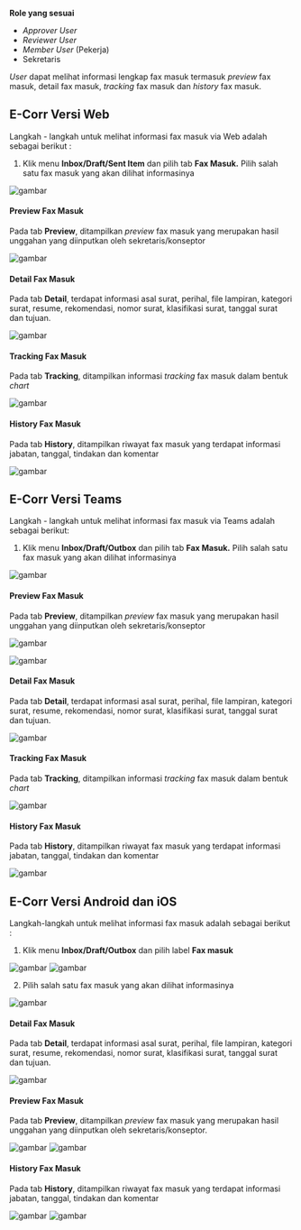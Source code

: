 **Role yang sesuai**

- *Approver User*
- *Reviewer User*
- *Member User* (Pekerja)
- Sekretaris

*User* dapat melihat informasi lengkap fax masuk termasuk *preview* fax masuk, detail fax masuk, *tracking* fax masuk dan *history* fax masuk. 

## **E-Corr Versi Web**

Langkah - langkah untuk melihat informasi fax masuk via Web adalah sebagai berikut :

1. Klik menu **Inbox/Draft/Sent Item** dan pilih tab **Fax Masuk.** Pilih salah satu fax masuk yang akan dilihat informasinya

![gambar](FaxMasuk/FM_WEB/02InfoFM01.png) 

#### **Preview Fax Masuk**

Pada tab **Preview**, ditampilkan *preview* fax masuk yang merupakan hasil unggahan yang diinputkan oleh sekretaris/konseptor

![gambar](FaxMasuk/FM_WEB/02PreviewFM01.png) 

#### **Detail Fax Masuk**

Pada tab **Detail**, terdapat informasi asal surat, perihal, file lampiran, kategori surat, resume, rekomendasi, nomor surat, klasifikasi surat, tanggal surat dan tujuan.

![gambar](FaxMasuk/FM_WEB/02DetailFM01.png) 

#### **Tracking Fax Masuk**

Pada tab **Tracking**, ditampilkan informasi *tracking* fax masuk dalam bentuk *chart*

![gambar](FaxMasuk/FM_WEB/02TrackingFM01.png) 

#### **History Fax Masuk**

Pada tab **History**, ditampilkan riwayat fax masuk yang terdapat informasi jabatan, tanggal, tindakan dan komentar

![gambar](FaxMasuk/FM_WEB/02HistoryFM01.png) 

## **E-Corr Versi Teams**

Langkah - langkah untuk melihat informasi fax masuk via Teams adalah sebagai berikut:

1. Klik menu **Inbox/Draft/Outbox** dan pilih tab **Fax Masuk.** Pilih salah satu fax masuk yang akan dilihat informasinya

![gambar](FaxMasuk/FM_Teams/FM39.png)

#### **Preview Fax Masuk**

Pada tab **Preview**, ditampilkan *preview* fax masuk yang merupakan hasil unggahan yang diinputkan oleh sekretaris/konseptor

![gambar](FaxMasuk/FM_Teams/FM40.png)

![gambar](FaxMasuk/FM_Teams/FM41.png)

#### **Detail Fax Masuk**

Pada tab **Detail**, terdapat informasi asal surat, perihal, file lampiran, kategori surat, resume, rekomendasi, nomor surat, klasifikasi surat, tanggal surat dan tujuan.

![gambar](FaxMasuk/FM_Teams/FM44.png)

#### **Tracking Fax Masuk**

Pada tab **Tracking**, ditampilkan informasi *tracking* fax masuk dalam bentuk *chart*

![gambar](FaxMasuk/FM_Teams/FM45.png)

#### **History Fax Masuk**

Pada tab **History**, ditampilkan riwayat fax masuk yang terdapat informasi jabatan, tanggal, tindakan dan komentar

![gambar](FaxMasuk/FM_Teams/FM46.png)

## **E-Corr Versi Android dan iOS**

Langkah-langkah untuk melihat informasi fax masuk adalah sebagai berikut :

1. Klik menu **Inbox/Draft/Outbox** dan pilih label **Fax masuk**

![gambar](FaxMasuk/FM_Android/InfoFM/02A01.png) ![gambar](FaxMasuk/FM_Android/InfoFM/02A02.png)

2. Pilih salah satu fax masuk yang akan dilihat informasinya

![gambar](FaxMasuk/FM_Android/InfoFM/02A02.png)

#### **Detail Fax Masuk**

Pada tab **Detail**, terdapat informasi asal surat, perihal, file lampiran, kategori surat, resume, rekomendasi, nomor surat, klasifikasi surat, tanggal surat dan tujuan.

![gambar](FaxMasuk/FM_Android/InfoFM/02D01.png)

#### **Preview Fax Masuk**

Pada tab **Preview**, ditampilkan _preview_ fax masuk yang merupakan hasil unggahan yang diinputkan oleh sekretaris/konseptor.

![gambar](FaxMasuk/FM_Android/InfoFM/02P01.png) ![gambar](FaxMasuk/FM_Android/InfoFM/P02.jpg)

#### **History Fax Masuk**

Pada tab **History**, ditampilkan riwayat fax masuk yang terdapat informasi jabatan, tanggal, tindakan dan komentar

![gambar](FaxMasuk/FM_Android/InfoFM/02H01.png) ![gambar](FaxMasuk/FM_Android/InfoFM/02H02.png)

